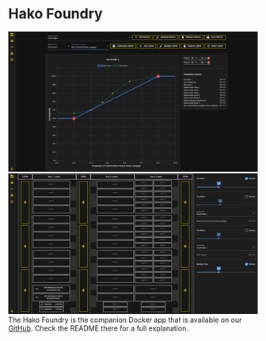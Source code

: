 # Hako Foundry
![Demo 1](imgs/demo1.png)
![Demo 2](imgs/demo2.png)
The Hako Foundry is the companion Docker app that is available on our [GitHub](https://github.com/HakoForge/HakoFoundry).
Check the README there for a full explanation.